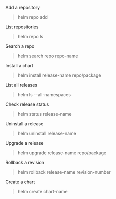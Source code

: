 Add a repository

> helm repo add 

List repositories

> helm repo ls

Search a repo

> helm search repo repo-name

Install a chart

> helm install release-name repo/package

List all releases

> helm ls --all-namespaces

Check release status

> helm status release-name

Uninstall a release

> helm uninstall release-name

Upgrade a release

>  helm upgrade release-name repo/package

Rollback a revision

> helm rollback release-name revision-number

Create a chart

> helm create chart-name

